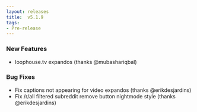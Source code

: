 ```yaml
---
layout: releases
title:  v5.1.9
tags:
- Pre-release
---
```


### New Features

- loophouse.tv expandos (thanks @mubashariqbal)

### Bug Fixes

- Fix captions not appearing for video expandos (thanks @erikdesjardins)
- Fix /r/all filtered subreddit remove button nightmode style (thanks @erikdesjardins)
